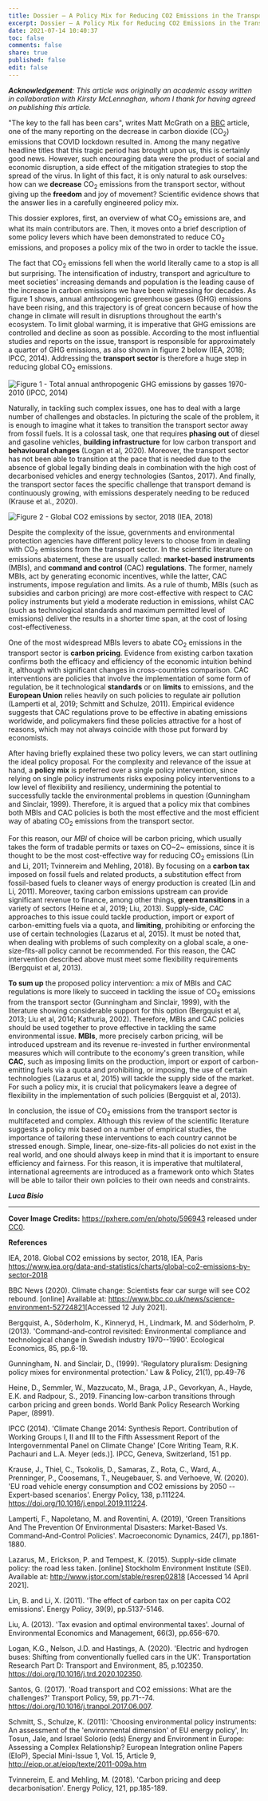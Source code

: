```yaml
---
title: Dossier – A Policy Mix for Reducing CO2 Emissions in the Transport Sector
excerpt: Dossier – A Policy Mix for Reducing CO2 Emissions in the Transport Sector
date: 2021-07-14 10:40:37
toc: false
comments: false
share: true
published: false
edit: false
---
```

***Acknowledgement**: This article was originally an academic essay written in collaboration with Kirsty McLennaghan, whom I thank for having agreed on publishing this article.*

"The key to the fall has been cars", writes Matt McGrath on a [BBC](https://www.bbc.co.uk/news/science-environment-52724821) article, one of the many reporting on the decrease in carbon dioxide (CO<sub>2</sub>) emissions that COVID lockdown resulted in. Among the many negative headline titles that this tragic period has brought upon us, this is certainly good news. However, such encouraging data were the product of social and economic disruption, a side effect of the mitigation strategies to stop the spread of the virus. In light of this fact, it is only natural to ask ourselves: how can we **decrease** CO<sub>2</sub> emissions from the transport sector, without giving up the **freedom** and joy of movement? Scientific evidence shows that the answer lies in a carefully engineered policy mix.

This dossier explores, first, an overview of what CO<sub>2</sub> emissions are, and what its main contributors are. Then, it moves onto a brief description of some policy levers which have been demonstrated to reduce CO<sub>2</sub> emissions, and proposes a policy mix of the two in order to tackle the issue.

The fact that CO<sub>2</sub> emissions fell when the world literally came to a stop is all but surprising. The intensification of industry, transport and agriculture to meet societies' increasing demands and population is the leading cause of the increase in carbon emissions we have been witnessing for decades. As figure 1 shows, annual anthropogenic greenhouse gases (GHG) emissions have been rising, and this trajectory is of great concern because of how the change in climate will result in disruptions throughout the earth's ecosystem. To limit global warming, it is imperative that GHG emissions are controlled and decline as soon as possible. According to the most influential studies and reports on the issue, transport is responsible for approximately a quarter of GHG emissions, as also shown in figure 2 below (IEA, 2018; IPCC, 2014). Addressing the **transport sector** is therefore a huge step in reducing global CO<sub>2</sub> emissions.

![](/assets/images/policy-mix-reduce-emissions-figure1.png "Figure 1 - Total annual anthropogenic GHG emissions by gasses 1970-2010 (IPCC, 2014)")

Naturally, in tackling such complex issues, one has to deal with a large number of challenges and obstacles. In picturing the scale of the problem, it is enough to imagine what it takes to transition the transport sector away from fossil fuels. It is a colossal task, one that requires **phasing out** of diesel and gasoline vehicles, **building infrastructure** for low carbon transport and **behavioural changes** (Logan et al, 2020). Moreover, the transport sector has not been able to transition at the pace that is needed due to the absence of global legally binding deals in combination with the high cost of decarbonised vehicles and energy technologies (Santos, 2017). And finally, the transport sector faces the specific challenge that transport demand is continuously growing, with emissions desperately needing to be reduced (Krause et al., 2020).

![](/assets/images/policy-mix-reduce-emissions-figure2.png "Figure 2 - Global CO2 emissions by sector, 2018 (IEA, 2018)")

Despite the complexity of the issue, governments and environmental protection agencies have different policy levers to choose from in dealing with CO<sub>2</sub> emissions from the transport sector. In the scientific literature on emissions abatement, these are usually called: **market-based instruments** (MBIs), and **command and control** (CAC) **regulations**. The former, namely MBIs, act by generating economic incentives, while the latter, CAC instruments, impose regulation and limits. As a rule of thumb, MBIs (such as subsidies and carbon pricing) are more cost-effective with respect to CAC policy instruments but yield a moderate reduction in emissions, whilst CAC (such as technological standards and maximum permitted level of emissions) deliver the results in a shorter time span, at the cost of losing cost-effectiveness.

One of the most widespread MBIs levers to abate CO<sub>2</sub> emissions in the transport sector is **carbon pricing**. Evidence from existing carbon taxation confirms both the efficacy and efficiency of the economic intuition behind it, although with significant changes in cross-countries comparison. CAC interventions are policies that involve the implementation of some form of regulation, be it technological **standards** or on **limits** to emissions, and the **European Union** relies heavily on such policies to regulate air pollution (Lamperti et al, 2019; Schmitt and Schulze, 2011). Empirical evidence suggests that CAC regulations prove to be effective in abating emissions worldwide, and policymakers find these policies attractive for a host of reasons, which may not always coincide with those put forward by economists.

After having briefly explained these two policy levers, we can start outlining the ideal policy proposal. For the complexity and relevance of the issue at hand, a **policy mix** is preferred over a single policy intervention, since relying on single policy instruments risks exposing policy interventions to a low level of flexibility and resiliency, undermining the potential to successfully tackle the environmental problems in question (Gunningham and Sinclair, 1999). Therefore, it is argued that a policy mix that combines both MBIs and CAC policies is both the most effective and the most efficient way of abating CO<sub>2</sub> emissions from the transport sector.

For this reason, our *MBI* of choice will be carbon pricing, which usually takes the form of tradable permits or taxes on CO\~2\~ emissions, since it is thought to be the most cost-effective way for reducing CO<sub>2</sub> emissions (Lin and Li, 2011; Tvinnereim and Mehling, 2018). By focusing on a **carbon tax** imposed on fossil fuels and related products, a substitution effect from fossil-based fuels to cleaner ways of energy production is created (Lin and Li, 2011). Moreover, taxing carbon emissions upstream can provide significant revenue to finance, among other things, **green transitions** in a variety of sectors (Heine et al, 2019; Liu, 2013). Supply-side, *CAC* approaches to this issue could tackle production, import or export of carbon-emitting fuels via a quota, and **limiting**, prohibiting or enforcing the use of certain technologies (Lazarus et al, 2015). It must be noted that, when dealing with problems of such complexity on a global scale, a one-size-fits-all policy cannot be recommended. For this reason, the CAC intervention described above must meet some flexibility requirements (Bergquist et al, 2013).

**To sum up** the proposed policy intervention: a mix of MBIs and CAC regulations is more likely to succeed in tackling the issue of CO<sub>2</sub> emissions from the transport sector (Gunningham and Sinclair, 1999), with the literature showing considerable support for this option (Bergquist et al, 2013; Liu et al, 2014; Kathuria, 2002). Therefore, MBIs and CAC policies should be used together to prove effective in tackling the same environmental issue. **MBIs**, more precisely carbon pricing, will be introduced upstream and its revenue re-invested in further environmental measures which will contribute to the economy's green transition, while **CAC**, such as imposing limits on the production, import or export of carbon-emitting fuels via a quota and prohibiting, or imposing, the use of certain technologies (Lazarus et al, 2015) will tackle the supply side of the market. For such a policy mix, it is crucial that policymakers leave a degree of flexibility in the implementation of such policies (Bergquist et al, 2013).

In conclusion, the issue of CO<sub>2</sub> emissions from the transport sector is multifaceted and complex. Although this review of the scientific literature suggests a policy mix based on a number of empirical studies, the importance of tailoring these interventions to each country cannot be stressed enough. Simple, linear, one-size-fits-all policies do not exist in the real world, and one should always keep in mind that it is important to ensure efficiency and fairness. For this reason, it is imperative that multilateral, international agreements are introduced as a framework onto which States will be able to tailor their own policies to their own needs and constraints.

***Luca Bisio***

<hr/>

**Cover Image Credits:**
<https://pxhere.com/en/photo/596943> released under [CC0](https://creativecommons.org/share-your-work/public-domain/cc0/).

**References**

IEA, 2018. Global CO2 emissions by sector, 2018, IEA, Paris <https://www.iea.org/data-and-statistics/charts/global-co2-emissions-by-sector-2018>

BBC News (2020). Climate change: Scientists fear car surge will see CO2 rebound. \[online] Available at: <https://www.bbc.co.uk/news/science-environment-52724821>\[Accessed 12 July 2021].

Bergquist, A., Söderholm, K., Kinneryd, H., Lindmark, M. and Söderholm, P. (2013). 'Command-and-control revisited: Environmental compliance and technological change in Swedish industry 1970--1990'. Ecological Economics, 85, pp.6-19.

Gunningham, N. and Sinclair, D., (1999). 'Regulatory pluralism: Designing policy mixes for environmental protection.' Law & Policy, 21(1), pp.49-76

Heine, D., Semmler, W., Mazzucato, M., Braga, J.P., Gevorkyan, A., Hayde, E.K. and Radpour, S., 2019. Financing low-carbon transitions through carbon pricing and green bonds. World Bank Policy Research Working Paper, (8991).

IPCC (2014). 'Climate Change 2014: Synthesis Report. Contribution of Working Groups I, II and III to the Fifth Assessment Report of the Intergovernmental Panel on Climate Change' \[Core Writing Team, R.K. Pachauri and L.A. Meyer (eds.)]. IPCC, Geneva, Switzerland, 151 pp.

Krause, J., Thiel, C., Tsokolis, D., Samaras, Z., Rota, C., Ward, A., Prenninger, P., Coosemans, T., Neugebauer, S. and Verhoeve, W. (2020). 'EU road vehicle energy consumption and CO2 emissions by 2050 -- Expert-based scenarios'. Energy Policy, 138, p.111224. https://doi.org/10.1016/j.enpol.2019.111224.

Lamperti, F., Napoletano, M. and Roventini, A. (2019), 'Green Transitions And The Prevention Of Environmental Disasters: Market-Based Vs. Command-And-Control Policies'. Macroeconomic Dynamics, 24(7), pp.1861-1880.

Lazarus, M., Erickson, P. and Tempest, K. (2015). Supply-side climate policy: the road less taken. \[online] Stockholm Environment Institute (SEI). Available at: <http://www.jstor.com/stable/resrep02818> \[Accessed 14 April 2021].

Lin, B. and Li, X. (2011). 'The effect of carbon tax on per capita CO2 emissions'. Energy Policy, 39(9), pp.5137-5146.

Liu, A. (2013). 'Tax evasion and optimal environmental taxes'. Journal of Environmental Economics and Management, 66(3), pp.656-670.

Logan, K.G., Nelson, J.D. and Hastings, A. (2020). 'Electric and hydrogen buses: Shifting from conventionally fuelled cars in the UK'. Transportation Research Part D: Transport and Environment, 85, p.102350. <https://doi.org/10.1016/j.trd.2020.102350>.

Santos, G. (2017). 'Road transport and CO2 emissions: What are the challenges?' Transport Policy, 59, pp.71--74. <https://doi.org/10.1016/j.tranpol.2017.06.007>.

Schmitt, S., Schulze, K. (2011): 'Choosing environmental policy instruments: An assessment of the 'environmental dimension' of EU energy policy', In: Tosun, Jale, and Israel Solorio (eds) Energy and Environment in Europe: Assessing a Complex Relationship? European Integration online Papers (EIoP), Special Mini-Issue 1, Vol. 15, Article 9, <http://eiop.or.at/eiop/texte/2011-009a.htm>

Tvinnereim, E. and Mehling, M. (2018). 'Carbon pricing and deep decarbonisation'. Energy Policy, 121, pp.185-189.